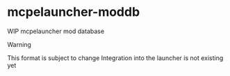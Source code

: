 # mcpelauncher-moddb
WIP mcpelauncher mod database

> [!WARNING]
> This format is subject to change
> Integration into the launcher is not existing yet
